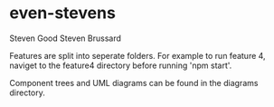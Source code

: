 # even-stevens

Steven Good
Steven Brussard

Features are split into seperate folders. For example to run feature 4, naviget to the feature4 directory before running 'npm start'. 

Component trees and UML diagrams can be found in the diagrams directory.
